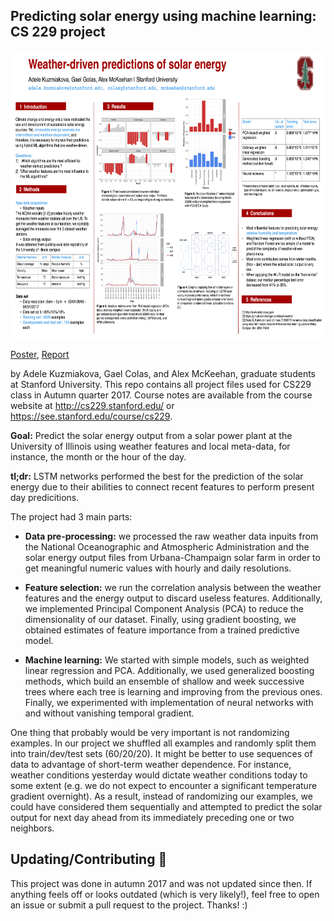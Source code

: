 ## Predicting solar energy using machine learning: CS 229 project

<img src="assets/cs229-project-poster.png" width="756" height="460" />

[Poster](https://github.com/adelekuzmiakova/CS229-machine-learning-solar-energy-predictions/blob/master/assets/cs229-project-poster.png), [Report](https://github.com/adelekuzmiakova/CS229-machine-learning-solar-energy-predictions/blob/master/cs229-final-report.pdf)

by Adele Kuzmiakova, Gael Colas, and Alex McKeehan, graduate students at Stanford University. This repo contains all project files used for CS229 class in Autumn quarter 2017. Course notes are available from the course website at http://cs229.stanford.edu/ or https://see.stanford.edu/course/cs229. 

**Goal:** Predict the solar energy output from a solar power plant at the University of Illinois using weather features and local meta-data, for instance, the month or the hour of the day.

**tl;dr:** LSTM networks performed the best for the prediction of the solar energy due to their abilities to connect recent features to perform present day predicitions.

The project had 3 main parts:

* **Data pre-processing:** we processed the raw weather data inpuits from the National Oceanographic and Atmospheric Administration and the solar energy output files from Urbana-Champaign solar farm in order to get meaningful numeric values with hourly and daily resolutions. 

* **Feature selection:** we run the correlation analysis between the weather features and the energy output to discard useless features. Additionally, we implemented Principal Component Analysis (PCA) to reduce the dimensionality of our dataset. Finally, using gradient boosting, we obtained estimates of feature importance from a trained predictive model.

* **Machine learning:** We started with simple models, such as weighted linear regression and PCA. Additionally, we used generalized boosting methods, which build an ensemble of shallow and week successive trees where each tree is learning and improving from the previous ones. Finally, we experimented with implementation of neural networks with and without vanishing temporal gradient.

One thing that probably would be very important is not randomizing examples. In our project we shuffled all examples and randomly split them into train/dev/test sets (60/20/20). It might be better to use sequences of data to advantage of short-term weather dependence. For instance, weather conditions yesterday would dictate weather conditions today to some extent (e.g. we do not expect to encounter a significant temperature gradient overnight). As a result, instead of randomizing our examples, we could have considered them sequentially and attempted to predict the solar output for next day ahead from its immediately preceding one or two neighbors.

## Updating/Contributing 👋

This project was done in autumn 2017 and was not updated since then. If anything feels off or looks outdated (which is very likely!), feel free to open an issue or submit a pull request to the project. Thanks! :)
